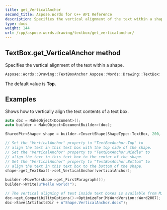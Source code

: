 ```yaml
---
title: get_VerticalAnchor
second_title: Aspose.Words for C++ API Reference
description: Specifies the vertical alignment of the text within a shape.
type: docs
weight: 144
url: /cpp/aspose.words.drawing/textbox/get_verticalanchor/
---
```

## TextBox.get_VerticalAnchor method


Specifies the vertical alignment of the text within a shape.

```cpp
Aspose::Words::Drawing::TextBoxAnchor Aspose::Words::Drawing::TextBox::get_VerticalAnchor()
```


The default value is **Top**.

## Examples




Shows how to vertically align the text contents of a text box. 
```cpp
auto doc = MakeObject<Document>();
auto builder = MakeObject<DocumentBuilder>(doc);

SharedPtr<Shape> shape = builder->InsertShape(ShapeType::TextBox, 200, 200);

// Set the "VerticalAnchor" property to "TextBoxAnchor.Top" to
// align the text in this text box with the top side of the shape.
// Set the "VerticalAnchor" property to "TextBoxAnchor.Middle" to
// align the text in this text box to the center of the shape.
// Set the "VerticalAnchor" property to "TextBoxAnchor.Bottom" to
// align the text in this text box to the bottom of the shape.
shape->get_TextBox()->set_VerticalAnchor(verticalAnchor);

builder->MoveTo(shape->get_FirstParagraph());
builder->Write(u"Hello world!");

// The vertical aligning of text inside text boxes is available from Microsoft Word 2007 onwards.
doc->get_CompatibilityOptions()->OptimizeFor(MsWordVersion::Word2007);
doc->Save(ArtifactsDir + u"Shape.VerticalAnchor.docx");
```

